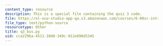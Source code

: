 ```yaml
---
content_type: resource
description: This is a special file containing the quiz 3 code.
file: https://ol-ocw-studio-app-qa.s3.amazonaws.com/courses/6-00sc-introduction-to-computer-science-and-programming-spring-2011/cca229ba451110d8349c912e890d5345_q3_bus.py
file_type: text/python-source
resourcetype: Other
title: q3_bus.py
uid: cca229ba-4511-10d8-349c-912e890d5345
---
```

